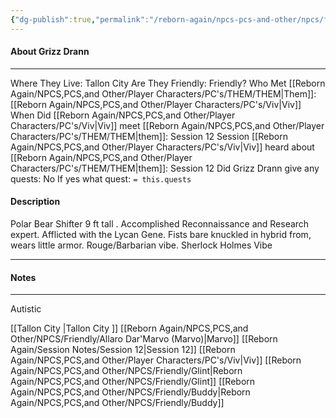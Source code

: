 ```yaml
---
{"dg-publish":true,"permalink":"/reborn-again/npcs-pcs-and-other/npcs/friendly/grizz-drann/"}
---
```



#### About Grizz Drann
---
Where They Live: Tallon City 
Are They Friendly: Friendly?
Who Met [[Reborn Again/NPCS,PCS,and Other/Player Characters/PC's/THEM/THEM\|Them]]: [[Reborn Again/NPCS,PCS,and Other/Player Characters/PC's/Viv\|Viv]]
When Did [[Reborn Again/NPCS,PCS,and Other/Player Characters/PC's/Viv\|Viv]] meet [[Reborn Again/NPCS,PCS,and Other/Player Characters/PC's/THEM/THEM\|them]]: Session 12
Session [[Reborn Again/NPCS,PCS,and Other/Player Characters/PC's/Viv\|Viv]] heard about [[Reborn Again/NPCS,PCS,and Other/Player Characters/PC's/THEM/THEM\|them]]: Session 12
Did Grizz Drann give any quests: No
	If yes what quest: `= this.quests`


#### Description
Polar Bear Shifter 
9 ft tall 
. Accomplished Reconnaissance and Research expert. 
Afflicted with the Lycan Gene.
 Fists bare knuckled in hybrid from, wears little armor.
 Rouge/Barbarian vibe.
 Sherlock Holmes Vibe

---

#### Notes
---
Autistic

[[Tallon City \|Tallon City ]]
[[Reborn Again/NPCS,PCS,and Other/NPCS/Friendly/Allaro Dar'Marvo (Marvo)\|Marvo]]
[[Reborn Again/Session Notes/Session 12\|Session 12]]
[[Reborn Again/NPCS,PCS,and Other/Player Characters/PC's/Viv\|Viv]]
[[Reborn Again/NPCS,PCS,and Other/NPCS/Friendly/Glint\|Reborn Again/NPCS,PCS,and Other/NPCS/Friendly/Glint]]
[[Reborn Again/NPCS,PCS,and Other/NPCS/Friendly/Buddy\|Reborn Again/NPCS,PCS,and Other/NPCS/Friendly/Buddy]]
